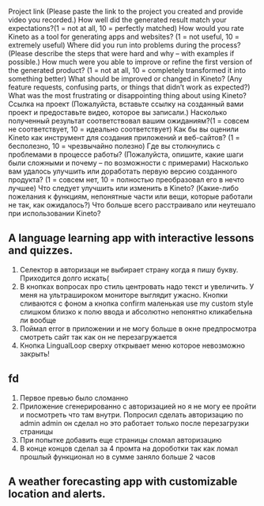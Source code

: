 Project link (Please paste the link to the project you created and provide video you recorded.)
How well did the generated result match your expectations?(1 = not at all, 10 = perfectly matched)
How would you rate Kineto as a tool for generating apps and websites? (1 = not useful, 10 = extremely useful)
Where did you run into problems during the process? (Please describe the steps that were hard and why – with examples if possible.)
How much were you able to improve or refine the first version of the generated product? (1 = not at all, 10 = completely transformed it into something better)
What should be improved or changed in Kineto? (Any feature requests, confusing parts, or things that didn’t work as expected?)
What was the most frustrating or disappointing thing about using Kineto?
Ссылка на проект (Пожалуйста, вставьте ссылку на созданный вами проект и предоставьте видео, которое вы записали.)
Насколько полученный результат соответствовал вашим ожиданиям?(1 = совсем не соответствует, 10 = идеально соответствует)
Как бы вы оценили Kineto как инструмент для создания приложений и веб-сайтов? (1 = бесполезно, 10 = чрезвычайно полезно)
Где вы столкнулись с проблемами в процессе работы? (Пожалуйста, опишите, какие шаги были сложными и почему – по возможности с примерами)
Насколько вам удалось улучшить или доработать первую версию созданного продукта? (1 = совсем нет, 10 = полностью преобразовал его в нечто лучшее)
Что следует улучшить или изменить в Kineto? (Какие-либо пожелания к функциям, непонятные части или вещи, которые работали не так, как ожидалось?)
Что больше всего расстраивало или неутешало при использовании Kineto?
## A language learning app with interactive lessons and quizzes.
1. Селектор в авторизаци не выбирает страну когда я пишу букву. Приходится долго искать(
2. В кнопках вопросах про стиль центровать надо текст и увеличить. У меня на ультрашироком мониторе выглядит ужасно. Кнопки сливаются с фоном а кнопка confirm маленькая use my custom style слишком близко к полю ввода и абсолютно непонятно кликабельна ли вообще 
3. Поймал error в приложении и не могу больше в окне предпросмотра смотреть сайт так как он не перезагружается
4. Кнопка LingualLoop сверху открывает меню которое невозможно закрыть!
## fd
1. Первое превью было сломанно
2. Приложение сгенерированно с авторизацией но я не могу ее пройти и посмотреть что там внутри. Попросил сделать авторизацию по admin admin он сделал но это работает только после перезагрузки страницы
3. При попытке добавить еще страницы сломал авторизацию 
4. В конце концов сделал за 4 промта на дороботки так как ломал прошлый функционал но в сумме заняло больше 2 часов  

## A weather forecasting app with customizable location and alerts.
